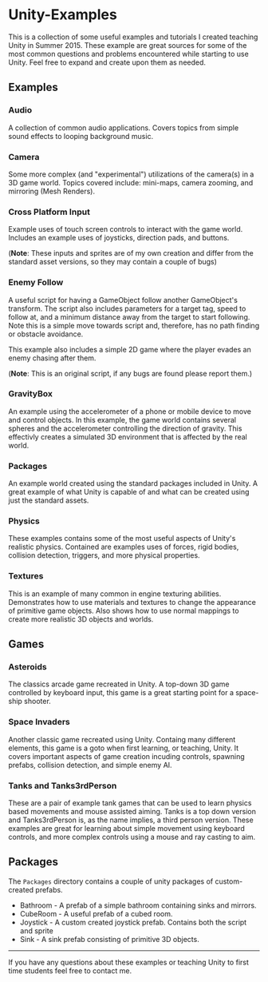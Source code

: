 # Unity-Examples

This is a collection of some useful examples and tutorials I created teaching
Unity in Summer 2015. These example are great sources for some of the most 
common questions and problems encountered while starting to use Unity. Feel 
free to expand and create upon them as needed.

## Examples

### Audio

A collection of common audio applications. Covers topics from simple sound 
effects to looping background music.

### Camera

Some more complex (and "experimental") utilizations of the camera(s) in a 3D 
game world. Topics covered include: mini-maps, camera zooming, and mirroring 
(Mesh Renders).

### Cross Platform Input

Example uses of touch screen controls to interact with the game world. Includes 
an example uses of joysticks, direction pads, and buttons. 

(**Note**: These inputs and sprites are of my own creation and differ from the 
standard asset versions, so they may contain a couple of bugs) 

### Enemy Follow

A useful script for having a GameObject follow another GameObject's transform. 
The script also includes parameters for a target tag, speed to follow at, and a
minimum distance away from the target to start following. Note this is a simple 
move towards script and, therefore, has no path finding or obstacle avoidance.

This example also includes a simple 2D game where the player evades an enemy 
chasing after them.

(**Note**: This is an original script, if any bugs are found please report them.) 

### GravityBox

An example using the accelerometer of a phone or mobile device to move and 
control objects. In this example, the game world contains several spheres and 
the accelerometer controlling the direction of gravity. This effectivly creates 
a simulated 3D environment that is affected by the real world.

### Packages 

An example world created using the standard packages included in Unity. A great 
example of what Unity is capable of and what can be created using just the 
standard assets.

### Physics

These examples contains some of the most useful aspects of Unity's realistic 
physics. Contained are examples uses of forces, rigid bodies, collision 
detection, triggers, and more physical properties.

### Textures

This is an example of many common in engine texturing abilities. Demonstrates 
how to use materials and textures to change the appearance of primitive game 
objects. Also shows how to use normal mappings to create more realistic 3D 
objects and worlds.

## Games

### Asteroids

The classics arcade game recreated in Unity. A top-down 3D game controlled by 
keyboard input, this game is a great starting point for a space-ship shooter.

### Space Invaders

Another classic game recreated using Unity. Containg many different elements, 
this game is a goto when first learning, or teaching, Unity. It covers important 
aspects of game creation incuding controls, spawning prefabs, collision 
detection, and simple enemy AI.

### Tanks and Tanks3rdPerson

These are a pair of example tank games that can be used to learn physics based 
movements and mouse assisted aiming. Tanks is a top down version and 
Tanks3rdPerson is, as the name implies, a third person version. These examples 
are great for learning about simple movement using keyboard controls, and 
more complex controls using a mouse and ray casting to aim.

## Packages

The `Packages` directory contains a couple of unity packages of custom-created 
prefabs.

* Bathroom - A prefab of a simple bathroom containing sinks and mirrors.
* CubeRoom - A useful prefab of a cubed room.
* Joystick - A custom created joystick prefab. Contains both the script and 
sprite
* Sink - A sink prefab consisting of primitive 3D objects.

<hr>

If you have any questions about these examples or teaching Unity to first time 
students feel free to contact me.
